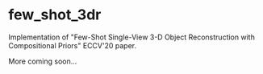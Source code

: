 # few_shot_3dr
Implementation of "Few-Shot Single-View 3-D Object Reconstruction with Compositional Priors" ECCV'20 paper. 


More coming soon...
